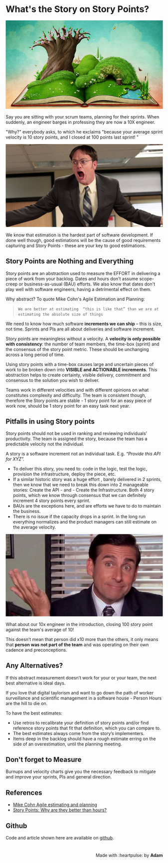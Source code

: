 # What's the Story on Story Points?

<!-- title: What's the Story on Story Points? -->
 
![Image: WeAreTeachers Staff on February 5, 2021](Best-Short-Stories-for-Middle-School.jpg "Image: WeAreTeachers Staff on February 5, 2021")
 
Say you are sitting with your scrum teams, planning for their sprints. When suddenly, an engineer barges in professing they are now a 10X engineer.

"Why?" everybody asks, to which he exclaims "because your average sprint velocity is 10 story points, and I closed at 100 points last sprint! "

![Image: NBC Universal Television](dwight-schrute-quotes.jpg "Image: NBC Universal Television")


We know that estimation is the hardest part of software development. If done well though, good estimations will be the cause of good requirements capturing and Story Points - these are your key to good estimations.

## Story Points are Nothing and Everything

Story points are an abstraction used to measure the EFFORT in delivering a piece of work from your backlog. Dates and hours don't assume scope-creep or business-as-usual (BAU) efforts. We also know that dates don't play well with software engineers, having a detrimental effect on them.

Why abstract? To quote Mike Cohn's Agile Estimation and Planning:

> `We are better at estimating  “this is like that” than we are at estimating the absolute size of things`

We need to know how much software **increments we can ship** – this is size, not time. Sprints and PIs are all about deliveries and software increment.

Story points are meaningless without a velocity. A **velocity is only possible with consistency**: the number of team members, the time-box (sprint) and the consensus of the story point metric. These should be unchanging across a long period of time.

Using story points with a time-box causes large and uncertain pieces of work to be broken down into **VISIBLE and ACTIONABLE increments**. This abstraction helps to create certainty, visible delivery, commitment and consensus to the solution you wish to deliver.

Teams work in different velocities and with different opinions on what constitutes complexity and difficulty. The team is consistent though, therefore the Story points are stable - 1 story point for an easy piece of work now, should be 1 story point for an easy task next year.

## Pitfalls in using Story points 

Story points should not be used in ranking and reviewing individuals’ productivity. The team is assigned the story, because the team has a predictable velocity not the individual. 

A story is a software increment not an individual task. E.g. *“Provide this API for XYZ”.*

- To deliver this story, you need to: code in the logic, test the logic, provision the infrastructure, deploy the piece, etc.
- If a similar historic story was a huge effort , barely delivered in 2 sprints, then we know that we need to break this down into 2 manageable stories: Create the API - and - Create the Infrastructure. Both 4 story points, which we know through consensus that we can definitely increment 4 story points every sprint.
- BAUs are the exceptions here, and are efforts we have to do to maintain the business. 
- There is no issue if the capacity drops in a sprint.  In the long run everything normalizes and the product managers can still estimate on the average velocity.

![Image: The Office: 10 Memes That Describe Michael Scott Perfectly by Screen rant.](michael-scott-the-office-memes.jpg "Image: The Office: 10 Memes That Describe Michael Scott Perfectly by Screen rant.")


What about our 10x engineer in the introduction, closing 100 story point against the team's average of 10!  

This doesn’t mean that person did x10 more than the others, it only means that **person was not part of the team** and was operating on their own cadence and preconceptions.

## Any Alternatives?

If this abstract measurement doesn’t work for your or your team, the next best alternative is ideal days. 

If you love that digital taylorism and want to go down the path of worker surveillance and scientific management in a software house - Person Hours are the hill to die on. 

To have the best estimates:

- Use retros to recalibrate your definition of story points and/or find reference story points that fit that definition, which you can compare to.
- The best estimates always come from the story’s implementers.
- Items deep in the backlog should have a rough estimate erring on the side of an overestimation, until the planning meeting.
  
## Don't forget to Measure

Burnups and velocity charts give you the necessary feedback to mitigate and improve your sprints, PIs and general direction.


## References

- [Mike Cohn Agile estimating and planning](https://www.mountaingoatsoftware.com/books/agile-estimating-and-planning)
- [Story Points: Why are they better than hours?](https://www.scruminc.com/story-points-why-are-they-better-than//)

## Github

Code and article shown here are available on [github](https://github.com/adamd1985/articles/tree/main/story_of_storypoints).

#
<div align="right">Made with :heartpulse: by <b>Adam</b></div>
